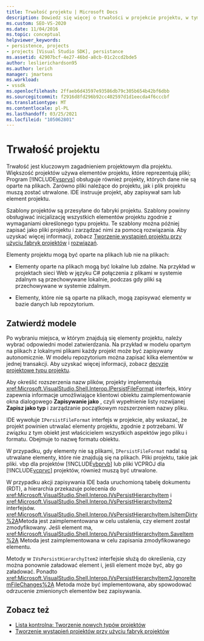 ```yaml
---
title: Trwałość projektu | Microsoft Docs
description: Dowiedz się więcej o trwałości w projekcie projektu, w tym użycie IPersistFileFormat do utrwalania zarówno plików, jak i nieopartych na plikach projektu.
ms.custom: SEO-VS-2020
ms.date: 11/04/2016
ms.topic: conceptual
helpviewer_keywords:
- persistence, projects
- projects [Visual Studio SDK], persistance
ms.assetid: 42907bcf-4e27-46bd-a8cb-01c2ccd2bde5
author: leslierichardson95
ms.author: lerich
manager: jmartens
ms.workload:
- vssdk
ms.openlocfilehash: 2ffaeb6d43597e93586db79c305b654b42bf6dbb
ms.sourcegitcommit: f2916d8fd296b92cc402597d1d1eecda4f6cccbf
ms.translationtype: MT
ms.contentlocale: pl-PL
ms.lasthandoff: 03/25/2021
ms.locfileid: "105062801"
---
```

# <a name="project-persistence"></a>Trwałość projektu
Trwałość jest kluczowym zagadnieniem projektowym dla projektu. Większość projektów używa elementów projektu, które reprezentują pliki; Program [!INCLUDE[vsprvs](../../code-quality/includes/vsprvs_md.md)] obsługuje również projekty, których dane nie są oparte na plikach. Zarówno pliki należące do projektu, jak i plik projektu muszą zostać utrwalone. IDE instruuje projekt, aby zapisywał sam lub element projektu.

 Szablony projektów są przesyłane do fabryki projektu. Szablony powinny obsługiwać inicjalizację wszystkich elementów projektu zgodnie z wymaganiami określonego typu projektu. Te szablony można później zapisać jako pliki projektu i zarządzać nimi za pomocą rozwiązania. Aby uzyskać więcej informacji, zobacz [Tworzenie wystąpień projektu przy użyciu fabryk projektów](../../extensibility/internals/creating-project-instances-by-using-project-factories.md) i [rozwiązań](../../extensibility/internals/solutions-overview.md).

 Elementy projektu mogą być oparte na plikach lub nie na plikach:

- Elementy oparte na plikach mogą być lokalne lub zdalne. Na przykład w projektach sieci Web w języku C# połączenia z plikami w systemie zdalnym są przechowywane lokalnie, podczas gdy pliki są przechowywane w systemie zdalnym.

- Elementy, które nie są oparte na plikach, mogą zapisywać elementy w bazie danych lub repozytorium.

## <a name="commit-models"></a>Zatwierdź modele
 Po wybraniu miejsca, w którym znajdują się elementy projektu, należy wybrać odpowiedni model zatwierdzania. Na przykład w modelu opartym na plikach z lokalnymi plikami każdy projekt może być zapisywany autonomicznie. W modelu repozytorium można zapisać kilka elementów w jednej transakcji. Aby uzyskać więcej informacji, zobacz [decyzje projektowe typu projektu](../../extensibility/internals/project-type-design-decisions.md).

 Aby określić rozszerzenia nazw plików, projekty implementują <xref:Microsoft.VisualStudio.Shell.Interop.IPersistFileFormat> interfejs, który zapewnia informacje umożliwiające klientowi obiektu zaimplementowanie okna dialogowego **Zapisywanie jako** , czyli wypełnienie listy rozwijanej **Zapisz jako typ** i zarządzanie początkowym rozszerzeniem nazwy pliku.

 IDE wywołuje `IPersistFileFormat` interfejs w projekcie, aby wskazać, że projekt powinien utrwalać elementy projektu, zgodnie z potrzebami. W związku z tym obiekt jest właścicielem wszystkich aspektów jego pliku i formatu. Obejmuje to nazwę formatu obiektu.

 W przypadku, gdy elementy nie są plikami, `IPersistFileFormat` nadal są utrwalane elementy, które nie znajdują się na plikach. Pliki projektu, takie jak pliki. vbp dla projektów [!INCLUDE[vbprvb](../../code-quality/includes/vbprvb_md.md)] lub pliki VCPROJ dla [!INCLUDE[vcprvc](../../code-quality/includes/vcprvc_md.md)] projektów, również muszą być utrwalone.

 W przypadku akcji zapisywania IDE bada uruchomioną tabelę dokumentu (RDT), a hierarchia przekazuje polecenia do <xref:Microsoft.VisualStudio.Shell.Interop.IVsPersistHierarchyItem> i <xref:Microsoft.VisualStudio.Shell.Interop.IVsPersistHierarchyItem2> interfejsów. <xref:Microsoft.VisualStudio.Shell.Interop.IVsPersistHierarchyItem.IsItemDirty%2A>Metoda jest zaimplementowana w celu ustalenia, czy element został zmodyfikowany. Jeśli element ma, <xref:Microsoft.VisualStudio.Shell.Interop.IVsPersistHierarchyItem.SaveItem%2A> Metoda jest zaimplementowana w celu zapisania zmodyfikowanego elementu.

 Metody w `IVsPersistHierarchyItem2` interfejsie służą do określenia, czy można ponownie załadować element i, jeśli element może być, aby go załadować. Ponadto <xref:Microsoft.VisualStudio.Shell.Interop.IVsPersistHierarchyItem2.IgnoreItemFileChanges%2A> Metoda może być implementowana, aby spowodować odrzucenie zmienionych elementów bez zapisywania.

## <a name="see-also"></a>Zobacz też
- [Lista kontrolna: Tworzenie nowych typów projektów](../../extensibility/internals/checklist-creating-new-project-types.md)
- [Tworzenie wystąpień projektów przy użyciu fabryk projektów](../../extensibility/internals/creating-project-instances-by-using-project-factories.md)
